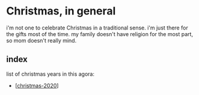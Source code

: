 # Christmas, in general

i'm not one to celebrate Christmas in a traditional sense. i'm just there for the gifts most of the time. my family doesn't have religion for the most part, so mom doesn't really mind.

## index

list of christmas years in this agora:
- [[christmas-2020]]

[//begin]: # "Autogenerated link references for markdown compatibility"
[christmas-2020]: christmas-2020.md "Christmas (2020)"
[//end]: # "Autogenerated link references"